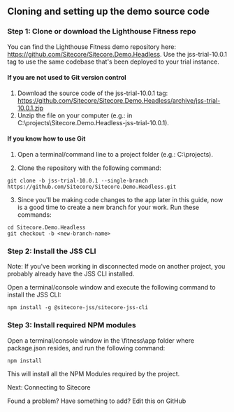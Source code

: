 ## Cloning and setting up the demo source code

### Step 1: Clone or download the Lighthouse Fitness repo

You can find the Lighthouse Fitness demo repository here: https://github.com/Sitecore/Sitecore.Demo.Headless. Use the jss-trial-10.0.1 tag to use the same codebase that's been deployed to your trial instance.

#### If you are not used to Git version control

1. Download the source code of the jss-trial-10.0.1 tag: https://github.com/Sitecore/Sitecore.Demo.Headless/archive/jss-trial-10.0.1.zip
2. Unzip the file on your computer (e.g.: in C:\projects\Sitecore.Demo.Headless-jss-trial-10.0.1\).

#### If you know how to use Git

1. Open a terminal/command line to a project folder (e.g.: C:\projects\).

2. Clone the repository with the following command:

```
git clone -b jss-trial-10.0.1 --single-branch https://github.com/Sitecore/Sitecore.Demo.Headless.git
```

3. Since you'll be making code changes to the app later in this guide, now is a good time to create a new branch for your work. Run these commands:

```
cd Sitecore.Demo.Headless
git checkout -b <new-branch-name>
```

### Step 2: Install the JSS CLI

Note: If you've been working in disconnected mode on another project, you probably already have the JSS CLI installed.

Open a terminal/console window and execute the following command to install the JSS CLI:

```
npm install -g @sitecore-jss/sitecore-jss-cli
```

### Step 3: Install required NPM modules

Open a terminal/console window in the <repo root>\fitness\app folder where package.json resides, and run the following command:

```
npm install
```

This will install all the NPM Modules required by the project.

Next: Connecting to Sitecore

Found a problem? Have something to add? Edit this on GitHub
